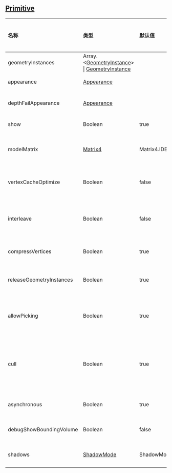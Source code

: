 ## [Primitive](https://staven630.github.io/cesium-doc-zh/Primitive.html)

| 名称                     | 类型                                                                                                                                                                                | 默认值              | 是否可选 | 描述                                                                                                                    |
| :----------------------- | :---------------------------------------------------------------------------------------------------------------------------------------------------------------------------------- | :------------------ | :------- | ----------------------------------------------------------------------------------------------------------------------- |
| geometryInstances        | Array.\<[GeometryInstance](https://staven630.github.io/cesium-doc-zh/GeometryInstance.html)> \| [GeometryInstance](https://staven630.github.io/cesium-doc-zh/GeometryInstance.html) |                     | 可选     | 要渲染的几何实例-或单个几何实例。                                                                                       |
| appearance               | [Appearance](https://staven630.github.io/cesium-doc-zh/Appearance.html)                                                                                                             |                     | 可选     | 用于渲染图元的外观                                                                                                      |
| depthFailAppearance      | [Appearance](https://staven630.github.io/cesium-doc-zh/Appearance.html)                                                                                                             |                     | 可选     | 在深度测试失败时，用于遮盖此图元的外观                                                                                  |
| show                     | Boolean                                                                                                                                                                             | true                | 可选     | 确定是否将显示此图元                                                                                                    |
| modelMatrix              | [Matrix4](https://staven630.github.io/cesium-doc-zh/Matrix4.html)                                                                                                                   | Matrix4.IDENTITY    | 可选     | 4x4 转换矩阵，用于将 primitive（所有几何实例）从模型转换为世界坐标。                                                    |
| vertexCacheOptimize      | Boolean                                                                                                                                                                             | false               | 可选     | 如果为 true ，则为顶点着色器之前和之后的缓存优化几何顶点。                                                              |
| interleave               | Boolean                                                                                                                                                                             | false               | 可选     | 当 true 时，将交错几何图形顶点属性，这可以稍微改善渲染性能，但会增加加载时间。                                          |
| compressVertices         | Boolean                                                                                                                                                                             | true                | 可选     | 如果为 true ，将压缩几何顶点，这将节省内存。                                                                            |
| releaseGeometryInstances | Boolean                                                                                                                                                                             | true                | 可选     | 如果为 true，则该图元不保留对输入的 geometryInstances 的引用以节省内存。                                                |
| allowPicking             | Boolean                                                                                                                                                                             | true                | 可选     | 如果为 true ，则只能使用 Scene#pick 来拾取每个几何实例。如果 false ，则保存 GPU 内存。                                  |
| cull                     | Boolean                                                                                                                                                                             | true                | 可选     | 如果为 true ，则渲染器视锥体会根据其边界体积来剔除图元和命令。如果您手动剔除图元，请将其设置为 false 可获得较小的性能。 |
| asynchronous             | Boolean                                                                                                                                                                             | true                | 可选     | 确定基元是异步创建还是阻塞直到准备就绪。                                                                                |
| debugShowBoundingVolume  | Boolean                                                                                                                                                                             | false               | 可选     | 仅用于调试。确定是否显示此图元的命令的边界球体。                                                                        |
| shadows                  | [ShadowMode](https://staven630.github.io/cesium-doc-zh/global.html#ShadowMode)                                                                                                      | ShadowMode.DISABLED | 可选     | 确定此图元是否投射或接收来自光源的阴影。                                                                                |

